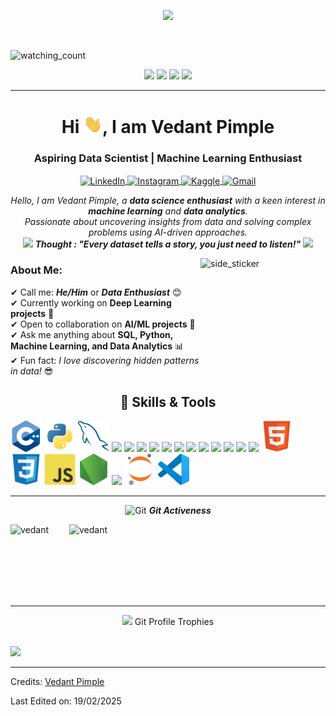 <p align="center">
  <img src="https://s27389.pcdn.co/wp-content/uploads/2019/08/AdobeStock_244675452.jpeg" height="200"/>
</p>
<br>

<p align="left"> 
<img src="https://komarev.com/ghpvc/?username=VedantPimple&color=brightgreen" alt="watching_count" />
</p>
<p align="center">
  <img src="https://img.shields.io/badge/Age-22-blue" />
  <img src="https://img.shields.io/badge/Focus-Machine%20Learning-brightgreen" />
  <img src="https://img.shields.io/badge/Lives-India-success" />
  <img src="https://img.shields.io/badge/Languages-English%20%26%20Hindi-brightgreen" />
</p>
<hr>
<h1 align="center">Hi <img src="https://raw.githubusercontent.com/ABSphreak/ABSphreak/master/gifs/Hi.gif" width="30px">, I am Vedant Pimple</h1>
<h3 align="center">Aspiring Data Scientist | Machine Learning Enthusiast</h3>

<p align="center">
  <a href="https://www.linkedin.com/in/vedant-pimple-523a65228/" target="_blank">
    <img align="center" src="https://cdn.jsdelivr.net/gh/devicons/devicon/icons/linkedin/linkedin-original.svg" alt="LinkedIn" height="40" width="40" />
  </a>
  <a href="https://www.instagram.com/vedant_pimple_12/?hl=en" target="_blank">
    <img align="center" src="https://upload.wikimedia.org/wikipedia/commons/a/a5/Instagram_icon.png" alt="Instagram" height="40" width="40" />
  </a>
  <a href="https://www.kaggle.com/vedantpimple" target="_blank">
    <img align="center" src="https://upload.wikimedia.org/wikipedia/commons/7/7c/Kaggle_logo.png" alt="Kaggle" height="40" width="80" />
  </a>
  <a href="mailto:vedantpimple@example.com">
    <img align="center" src="https://upload.wikimedia.org/wikipedia/commons/7/7e/Gmail_icon_%282020%29.svg" height="40" width="40" alt="Gmail" />
  </a>
</p>


<p align="center">
  <em>
    Hello, I am Vedant Pimple, a <b>data science enthusiast</b> with a keen interest in <b>machine learning</b> and <b>data analytics</b>. <br>
    Passionate about uncovering insights from data and solving complex problems using AI-driven approaches.
  </em>
  <br>
  <img src="https://media.giphy.com/media/gH3LO09IOiZIqePwv9/giphy.gif" width="50" /> <b><i align="center">Thought : "Every dataset tells a story, you just need to listen!"</i></b> <img src="https://media.giphy.com/media/qjqUcgIyRjsl2/giphy.gif" width="50" />
</p>

<img align="right" width=200px height=200px alt="side_sticker" src="https://media.giphy.com/media/TEnXkcsHrP4YedChhA/giphy.gif" />

### About Me:
✔ Call me: ***He/Him*** or ***Data Enthusiast*** 😊 <br>
✔ Currently working on **Deep Learning projects** 🧠<br>
✔ Open to collaboration on **AI/ML projects** 🚀<br>
✔ Ask me anything about **SQL, Python, Machine Learning, and Data Analytics** 📊<br>
✔ Fun fact: *I love discovering hidden patterns in data!* 😎<br>

<h2 align="center">🚀 Skills & Tools</h2>
<p align="left">
  <code><img height="50" src="https://raw.githubusercontent.com/devicons/devicon/master/icons/cplusplus/cplusplus-original.svg"></code>
  <code><img height="50" src="https://raw.githubusercontent.com/devicons/devicon/master/icons/python/python-original.svg"></code>
  <code><img height="50" src="https://raw.githubusercontent.com/devicons/devicon/master/icons/mysql/mysql-original.svg"></code>
  <code><img height="50" src="https://upload.wikimedia.org/wikipedia/commons/2/2d/Tensorflow_logo.svg"></code>
  <code><img height="50" src="https://pytorch.org/assets/images/pytorch-logo.png"></code>
  <code><img height="50" src="https://raw.githubusercontent.com/scikit-learn/scikit-learn/main/doc/logos/scikit-learn-logo.png"></code>
  <code><img height="50" src="https://upload.wikimedia.org/wikipedia/commons/3/31/NumPy_logo_2020.svg"></code>
  <code><img height="50" src="https://upload.wikimedia.org/wikipedia/commons/e/ed/Pandas_logo.svg"></code>
  <code><img height="50" src="https://upload.wikimedia.org/wikipedia/commons/8/84/Matplotlib_icon.svg"></code>
  <code><img height="50" src="https://seaborn.pydata.org/_images/logo-tall-lightbg.svg"></code>
  <code><img height="50" src="https://upload.wikimedia.org/wikipedia/commons/2/21/Matlab_Logo.png"></code>
  <code><img height="50" src="https://upload.wikimedia.org/wikipedia/en/2/20/OriginLab_Logo.png"></code>
  <code><img height="50" src="https://upload.wikimedia.org/wikipedia/commons/6/61/ImageJ_logo.png"></code>
  <code><img height="50" src="https://upload.wikimedia.org/wikipedia/commons/0/0b/Microsoft_Office_2013-2019_logo.svg"></code>
  <code><img height="50" src="https://upload.wikimedia.org/wikipedia/commons/c/cf/New_Power_BI_Logo.svg"></code>
  <code><img height="50" src="https://raw.githubusercontent.com/devicons/devicon/master/icons/html5/html5-original.svg"></code>
  <code><img height="50" src="https://raw.githubusercontent.com/devicons/devicon/master/icons/css3/css3-original.svg"></code>
  <code><img height="50" src="https://raw.githubusercontent.com/devicons/devicon/master/icons/javascript/javascript-original.svg"></code>
  <code><img height="50" src="https://raw.githubusercontent.com/devicons/devicon/master/icons/nodejs/nodejs-original.svg"></code>
  <code><img height="50" src="https://streamlit.io/images/brand/streamlit-mark-color.svg"></code>
  <code><img height="50" src="https://raw.githubusercontent.com/devicons/devicon/master/icons/jupyter/jupyter-original.svg"></code>
  <code><img height="50" src="https://raw.githubusercontent.com/devicons/devicon/master/icons/vscode/vscode-original.svg"></code>
</p>


<hr>
<p align="center">
  <img src="https://media.giphy.com/media/W5eoZHPpUx9sapR0eu/giphy.gif" width="30px" alt="Git"/>&nbsp;<i><b>Git Activeness</b></i>
</p>

<p><img align="left" src="https://github-readme-stats.vercel.app/api/top-langs?username=VedantPimple&show_icons=true&locale=en&layout=compact&theme=chartreuse-dark" alt="vedant" /></p>
<p>&nbsp;<img align="right" src="https://github-readme-stats.vercel.app/api?username=VedantPimple&show_icons=true&locale=en&theme=chartreuse-dark" alt="vedant" width="410" /></p>
<br><br><br><br><br>

<hr>

<p align="center"><img src="https://media.giphy.com/media/QaMcXSekUWx7aogAUr/giphy.gif" width="30" />&nbsp;Git Profile Trophies</p><br>
<img src="https://github-profile-trophy.vercel.app/?username=VedantPimple&theme=juicyfresh&no-bg=true" />

-----
Credits: [Vedant Pimple](https://github.com/VedantPimple)

Last Edited on: 19/02/2025
